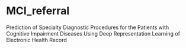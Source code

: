 # MCI_referral
Prediction of Specialty Diagnostic Procedures for the Patients with Cognitive Impairment Diseases Using Deep Representation Learning of Electronic Health Record

